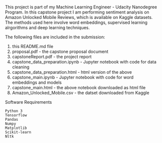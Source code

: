
This project is part of my Machine Learning Engineer - Udacity Nanodegree Program. In this capstone project I am performing sentiment analysis on Amazon Unlocked Mobile Reviews, which is available on Kaggle datasets. The methods used here involve word embeddings, supervised learning alrgorithms and deep learning techniques. 

The following files are included in the submission:

1. this README.md file
2. proposal.pdf - the capstone proposal document
3. capstoneReport.pdf - the project report
4. capstone_data_preparation.ipynb - Jupyter notebook with code for data cleaning
5. capstone_data_preparation.html - html version of the above
6. capstone_main.ipynb -  Jupyter notebook with code for word embeddings and models
7. capstone_main.html - the above notebook downloaded as html file
8. Amazon_Unlocked_Mobile.csv - the datset downloaded from Kaggle

Software Requirements

    Python 3
    Tensorflow 
    Pandas
    Numpy
    Matplotlib
    Scikit-learn
    Nltk


